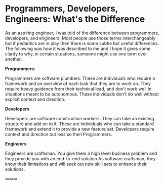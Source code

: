 # Programmers, Developers, Engineers: What's the Difference

As an aspiring engineer, I was told of the difference between programmers, developers, and engineers. Most people use those terms interchangeably but if pedantics are in play then there is some subtle but useful differences. The following was how it was described to me and I hope it gives some clarity to why, in certain situations, someone might use one term over another.

**Programmers**:

Programmers are software plumbers. These are individuals who require a framework and an overview of each task that they are to work on. They require heavy guidence from their technical lead, and don't work well in situations meant to be autonomous. These individuals don't do well without explicit context and direction.

**Developers**:

Developers are software construction workers. They can take an existing structure and add on to it. These are individuals who can take a standard framework and extend it to provide a new feature set. Developers require context and direction but less so then Programmers.

**Engineers**:

Engineers are craftsman. You give them a high level business problem and they provide you with an end-to-end solution As software craftsman, they know their limitations and will seek out new skill sets to enhance their solutions.

∞∞∞
